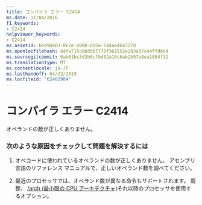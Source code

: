```yaml
---
title: コンパイラ エラー C2414
ms.date: 11/04/2016
f1_keywords:
- C2414
helpviewer_keywords:
- C2414
ms.assetid: bbe94e03-862e-4990-b15e-544ae464727d
ms.openlocfilehash: 84fa715c8bd567770f361552e203a37c44ffdde4
ms.sourcegitcommit: 0ab61bc3d2b6cfbd52a16c6ab2b97a8ea1864f12
ms.translationtype: MT
ms.contentlocale: ja-JP
ms.lasthandoff: 04/23/2019
ms.locfileid: "62402984"
---
```

# <a name="compiler-error-c2414"></a>コンパイラ エラー C2414

オペランドの数が正しくありません。

### <a name="to-fix-by-checking-the-following-possible-causes"></a>次のような原因をチェックして問題を解決するには

1. オペコードに使われているオペランドの数が正しくありません。 アセンブリ言語のリファレンス マニュアルで、正しいオペランド数を調べてください。

1. 最近のプロセッサでは、オペランド数が異なる命令もサポートされます。 調整、 [/arch (最小限の CPU アーキテクチャ)](../../build/reference/arch-minimum-cpu-architecture.md)それ以降のプロセッサを使用するオプション。